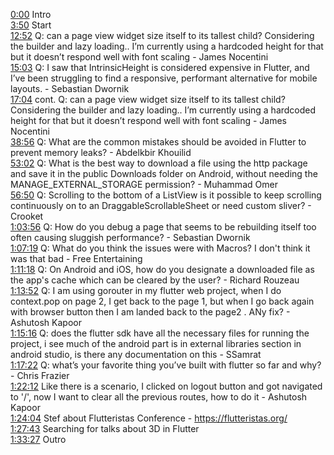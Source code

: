 [0:00](https://www.youtube.com/watch?v=U-XV0kZjI8Q&t=0m00s) Intro  
[3:50](https://www.youtube.com/watch?v=U-XV0kZjI8Q&t=3m50s) Start  
[12:52](https://www.youtube.com/watch?v=U-XV0kZjI8Q&t=12m52s) Q: can a page view widget size itself to its tallest child? Considering the builder and lazy loading.. I’m currently using a hardcoded height for that but it doesn’t respond well with font scaling - James Nocentini  
[15:03](https://www.youtube.com/watch?v=U-XV0kZjI8Q&t=15m03s) Q: I saw that IntrinsicHeight is considered expensive in Flutter, and I’ve been struggling to find a responsive, performant alternative for mobile layouts. - Sebastian Dwornik  
[17:04](https://www.youtube.com/watch?v=U-XV0kZjI8Q&t=17m04s) cont. Q: can a page view widget size itself to its tallest child? Considering the builder and lazy loading.. I’m currently using a hardcoded height for that but it doesn’t respond well with font scaling - James Nocentini  
[38:56](https://www.youtube.com/watch?v=U-XV0kZjI8Q&t=38m56s) Q: What are the common mistakes should be avoided in Flutter to prevent memory leaks? - Abdelkbir Khouilid  
[53:02](https://www.youtube.com/watch?v=U-XV0kZjI8Q&t=53m02s) Q: What is the best way to download a file using the http package and save it in the public Downloads folder on Android, without needing the MANAGE_EXTERNAL_STORAGE permission? - Muhammad Omer  
[56:50](https://www.youtube.com/watch?v=U-XV0kZjI8Q&t=56m50s) Q: Scrolling to the bottom of a ListView is it possible to keep scrolling continuously on to an DraggableScrollableSheet or need custom sliver? - Crooket  
[1:03:56](https://www.youtube.com/watch?v=U-XV0kZjI8Q&t=1h03m56s) Q: How do you debug a page that seems to be rebuilding itself too often causing sluggish performance? - Sebastian Dwornik  
[1:07:19](https://www.youtube.com/watch?v=U-XV0kZjI8Q&t=1h07m19s) Q: What do you think the issues were with Macros? I don't think it was that bad - Free Entertaining  
[1:11:18](https://www.youtube.com/watch?v=U-XV0kZjI8Q&t=1h11m18s) Q: On Android and iOS, how do you designate a downloaded file as the app's cache which can be cleared by the user? - Richard Rouzeau  
[1:13:52](https://www.youtube.com/watch?v=U-XV0kZjI8Q&t=1h13m52s) Q: I am using gorouter in my flutter web project, when I do context.pop on page 2, I get back to the page 1, but when I go back again with browser button then I am landed back to the page2 . ANy fix? - Ashutosh Kapoor  
[1:15:16](https://www.youtube.com/watch?v=U-XV0kZjI8Q&t=1h15m16s) Q: does the flutter sdk have all the necessary files for running the project, i see much of the android part is in external libraries section in android studio, is there any documentation on this - SSamrat  
[1:17:22](https://www.youtube.com/watch?v=U-XV0kZjI8Q&t=1h17m22s) Q: what’s your favorite thing you’ve built with flutter so far and why? - Chris Frazier  
[1:22:12](https://www.youtube.com/watch?v=U-XV0kZjI8Q&t=1h22m12s) Like there is a scenario, I clicked on logout button and got navigated to '/', now I want to clear all the previous routes, how to do it - Ashutosh Kapoor  
[1:24:04](https://www.youtube.com/watch?v=U-XV0kZjI8Q&t=1h24m04s) Stef about Flutteristas Conference - https://flutteristas.org/  
[1:27:43](https://www.youtube.com/watch?v=U-XV0kZjI8Q&t=1h27m43s) Searching for talks about 3D in Flutter  
[1:33:27](https://www.youtube.com/watch?v=U-XV0kZjI8Q&t=1h33m27s) Outro  
